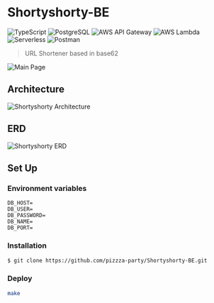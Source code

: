 # Shortyshorty-BE

![TypeScript](https://img.shields.io/badge/TypeScript-%233178C6?style=flat&logo=TypeScript&logoColor=white)
![PostgreSQL](https://img.shields.io/badge/PostgreSQL-4169E1?stype=flat&logo=postgresql&logoColor=white)
![AWS API Gateway](https://img.shields.io/badge/Amazon_API_Gateway-FF4F8B?style=flat&logo=amazonapigateway&logoColor=white)
![AWS Lambda](https://img.shields.io/badge/AWS_Lambda-FF9900?style=flat&logo=awslambda&logoColor=white)
![Serverless](https://img.shields.io/badge/Serverless-FD5750?style=flat&logo=serverless&logoColor=white)
![Postman](https://img.shields.io/badge/Postman-FF6C37?style=flat&logo=postman&logoColor=white)

> URL Shortener based in base62

![Main Page](https://github.com/pizzza-party/Shortyshorty-BE/assets/67633810/1046e368-af19-4fcf-bf80-e9b4186f98d5)

<!-- ![Shortyshorty Home]() -->

## Architecture

![Shortyshorty Architecture](https://github.com/pizzza-party/Shortyshorty-BE/assets/67633810/08f873f3-24a4-4d9d-9e73-5d73985b6710)

## ERD

![Shortyshorty ERD](https://github.com/pizzza-party/Shortyshorty-BE/assets/67633810/3b2e819e-77de-4a57-b603-508fe2dd1245)

## Set Up

### Environment variables

```
DB_HOST=
DB_USER=
DB_PASSWORD=
DB_NAME=
DB_PORT=
```

### Installation

```bash
$ git clone https://github.com/pizzza-party/Shortyshorty-BE.git
```

### Deploy

```bash
make
```
